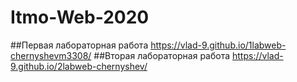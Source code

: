# Itmo-Web-2020
##Первая лабораторная работа
https://vlad-9.github.io/1labweb-chernyshevm3308/
##Вторая лабораторная работа
https://vlad-9.github.io/2labweb-chernyshev/
